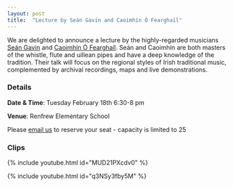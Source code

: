 ```yaml
---
layout: post
title:  "Lecture by Seán Gavin and Caoimhín Ó Fearghaíl"
---
```



We are delighted to announce a lecture by the highly-regarded musicians [Seán Gavin](https://www.seangavinmusic.com/about/) and [Caoimhín Ó Fearghaíl](https://www.caoimhinofearghail.ie/bio). 
Seán and Caoimhín are both masters of the whistle, flute and uillean pipes and have a deep knowledge of the tradition. 
Their talk will focus on the regional styles of Irish traditional music, complemented by archival recordings, maps and live demonstrations. 

### Details

**Date & Time**: Tuesday February 18th 6:30-8 pm

**Venue**: Renfrew Elementary School

Please [email us](mailto:info@vsim.ca) to reserve your seat - capacity is limited to 25

### Clips

{% include youtube.html id="MUD21PXcdv0" %}

  

{% include youtube.html id="q3NSy3fby5M" %}


